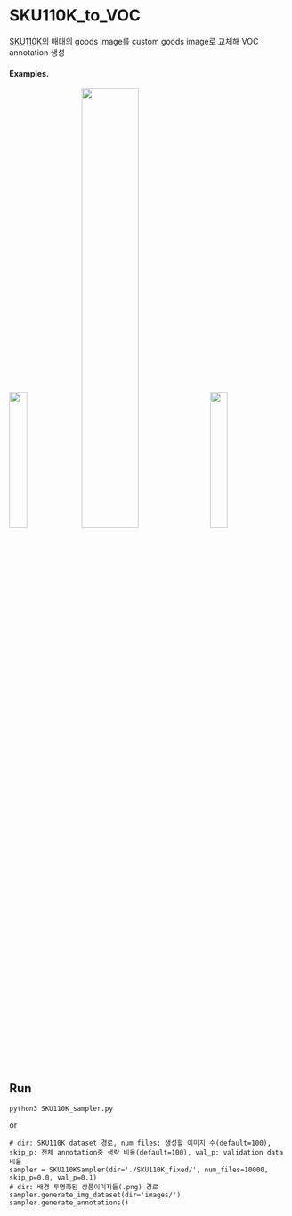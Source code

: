# SKU110K_to_VOC
[SKU110K](https://github.com/eg4000/SKU110K_CVPR19)의 매대의 goods image를 custom goods image로 교체해 VOC annotation 생성


#### Examples.

<div>
  <img src="https://user-images.githubusercontent.com/16032528/100969247-28b07c80-3576-11eb-9d01-711356c33692.jpg" width="25%">
  <img src="https://user-images.githubusercontent.com/16032528/100969250-29491300-3576-11eb-9727-12c10d30c0ec.jpg" width="45%">
  <img src="https://user-images.githubusercontent.com/16032528/100969252-29e1a980-3576-11eb-84e5-574176d9f8e1.jpg" width="25%">
</div>

## Run
~~~
python3 SKU110K_sampler.py
~~~
or
~~~
# dir: SKU110K dataset 경로, num_files: 생성할 이미지 수(default=100), skip_p: 전체 annotation중 생략 비율(default=100), val_p: validation data 비율
sampler = SKU110KSampler(dir='./SKU110K_fixed/', num_files=10000, skip_p=0.0, val_p=0.1)
# dir: 배경 투명화된 상품이미지들(.png) 경로
sampler.generate_img_dataset(dir='images/')
sampler.generate_annotations()
~~~
